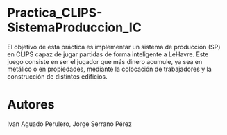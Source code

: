 # Practica_CLIPS-SistemaProduccion_IC
El objetivo de esta práctica es implementar un sistema de producción (SP) en CLIPS capaz de jugar partidas de forma inteligente a LeHavre. Este juego consiste en ser el jugador que más dinero acumule, ya sea en metálico o en propiedades, mediante la colocación de trabajadores y la construcción de distintos edificios.

# Autores
Ivan Aguado Perulero,
Jorge Serrano Pérez
